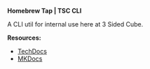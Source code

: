 **Homebrew Tap | TSC CLI**

A CLI util for internal use here at 3 Sided Cube.

**Resources:**

- [TechDocs](https://backstage.idp.3sidedcube.com/docs/default/Component/tsc-cli)
- [MKDocs](./docs)
